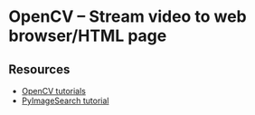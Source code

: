# OpenCV – Stream video to web browser/HTML page

## Resources
* [OpenCV tutorials](https://opencv-python-tutroals.readthedocs.io/en/latest/index.html)
* [PyImageSearch tutorial](https://www.pyimagesearch.com/2019/09/02/opencv-stream-video-to-web-browser-html-page/)
